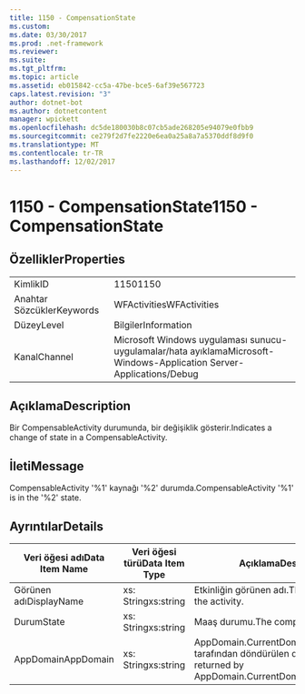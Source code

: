 ```yaml
---
title: 1150 - CompensationState
ms.custom: 
ms.date: 03/30/2017
ms.prod: .net-framework
ms.reviewer: 
ms.suite: 
ms.tgt_pltfrm: 
ms.topic: article
ms.assetid: eb015842-cc5a-47be-bce5-6af39e567723
caps.latest.revision: "3"
author: dotnet-bot
ms.author: dotnetcontent
manager: wpickett
ms.openlocfilehash: dc5de180030b8c07cb5ade268205e94079e0fbb9
ms.sourcegitcommit: ce279f2d7fe2220e6ea0a25a8a7a5370ddf8d9f0
ms.translationtype: MT
ms.contentlocale: tr-TR
ms.lasthandoff: 12/02/2017
---
```

# <a name="1150---compensationstate"></a><span data-ttu-id="663ff-102">1150 - CompensationState</span><span class="sxs-lookup"><span data-stu-id="663ff-102">1150 - CompensationState</span></span>
## <a name="properties"></a><span data-ttu-id="663ff-103">Özellikler</span><span class="sxs-lookup"><span data-stu-id="663ff-103">Properties</span></span>  
  
|||  
|-|-|  
|<span data-ttu-id="663ff-104">Kimlik</span><span class="sxs-lookup"><span data-stu-id="663ff-104">ID</span></span>|<span data-ttu-id="663ff-105">1150</span><span class="sxs-lookup"><span data-stu-id="663ff-105">1150</span></span>|  
|<span data-ttu-id="663ff-106">Anahtar Sözcükler</span><span class="sxs-lookup"><span data-stu-id="663ff-106">Keywords</span></span>|<span data-ttu-id="663ff-107">WFActivities</span><span class="sxs-lookup"><span data-stu-id="663ff-107">WFActivities</span></span>|  
|<span data-ttu-id="663ff-108">Düzey</span><span class="sxs-lookup"><span data-stu-id="663ff-108">Level</span></span>|<span data-ttu-id="663ff-109">Bilgiler</span><span class="sxs-lookup"><span data-stu-id="663ff-109">Information</span></span>|  
|<span data-ttu-id="663ff-110">Kanal</span><span class="sxs-lookup"><span data-stu-id="663ff-110">Channel</span></span>|<span data-ttu-id="663ff-111">Microsoft Windows uygulaması sunucu-uygulamalar/hata ayıklama</span><span class="sxs-lookup"><span data-stu-id="663ff-111">Microsoft-Windows-Application Server-Applications/Debug</span></span>|  
  
## <a name="description"></a><span data-ttu-id="663ff-112">Açıklama</span><span class="sxs-lookup"><span data-stu-id="663ff-112">Description</span></span>  
 <span data-ttu-id="663ff-113">Bir CompensableActivity durumunda, bir değişiklik gösterir.</span><span class="sxs-lookup"><span data-stu-id="663ff-113">Indicates a change of state in a CompensableActivity.</span></span>  
  
## <a name="message"></a><span data-ttu-id="663ff-114">İleti</span><span class="sxs-lookup"><span data-stu-id="663ff-114">Message</span></span>  
 <span data-ttu-id="663ff-115">CompensableActivity '%1' kaynağı '%2' durumda.</span><span class="sxs-lookup"><span data-stu-id="663ff-115">CompensableActivity '%1' is in the '%2' state.</span></span>  
  
## <a name="details"></a><span data-ttu-id="663ff-116">Ayrıntılar</span><span class="sxs-lookup"><span data-stu-id="663ff-116">Details</span></span>  
  
|<span data-ttu-id="663ff-117">Veri öğesi adı</span><span class="sxs-lookup"><span data-stu-id="663ff-117">Data Item Name</span></span>|<span data-ttu-id="663ff-118">Veri öğesi türü</span><span class="sxs-lookup"><span data-stu-id="663ff-118">Data Item Type</span></span>|<span data-ttu-id="663ff-119">Açıklama</span><span class="sxs-lookup"><span data-stu-id="663ff-119">Description</span></span>|  
|--------------------|--------------------|-----------------|  
|<span data-ttu-id="663ff-120">Görünen adı</span><span class="sxs-lookup"><span data-stu-id="663ff-120">DisplayName</span></span>|<span data-ttu-id="663ff-121">xs: String</span><span class="sxs-lookup"><span data-stu-id="663ff-121">xs:string</span></span>|<span data-ttu-id="663ff-122">Etkinliğin görünen adı.</span><span class="sxs-lookup"><span data-stu-id="663ff-122">The display name of the activity.</span></span>|  
|<span data-ttu-id="663ff-123">Durum</span><span class="sxs-lookup"><span data-stu-id="663ff-123">State</span></span>|<span data-ttu-id="663ff-124">xs: String</span><span class="sxs-lookup"><span data-stu-id="663ff-124">xs:string</span></span>|<span data-ttu-id="663ff-125">Maaş durumu.</span><span class="sxs-lookup"><span data-stu-id="663ff-125">The compensation state.</span></span>|  
|<span data-ttu-id="663ff-126">AppDomain</span><span class="sxs-lookup"><span data-stu-id="663ff-126">AppDomain</span></span>|<span data-ttu-id="663ff-127">xs: String</span><span class="sxs-lookup"><span data-stu-id="663ff-127">xs:string</span></span>|<span data-ttu-id="663ff-128">AppDomain.CurrentDomain.FriendlyName tarafından döndürülen dize.</span><span class="sxs-lookup"><span data-stu-id="663ff-128">The string returned by AppDomain.CurrentDomain.FriendlyName.</span></span>|
